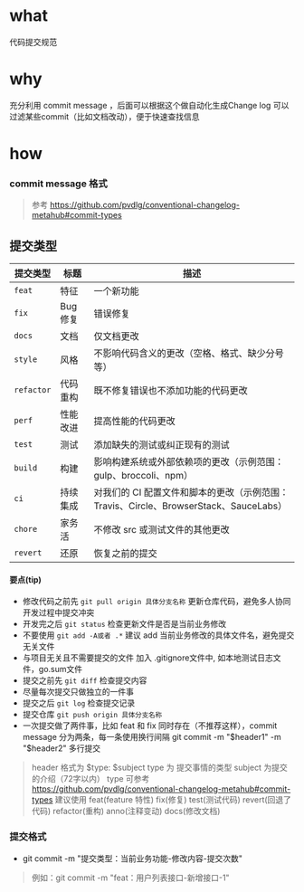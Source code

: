 # what
代码提交规范

# why
充分利用 commit message ，后面可以根据这个做自动化生成Change log 可以过滤某些commit（比如文档改动），便于快速查找信息

# how
### commit message 格式
>参考 https://github.com/pvdlg/conventional-changelog-metahub#commit-types
## 提交类型
| 提交类型   | 标题     | 描述                                                         |
| ---------- | -------- | ------------------------------------------------------------ |
| `feat`     | 特征     | 一个新功能                                                   |
| `fix`      | Bug修复  | 错误修复                                                     |
| `docs`     | 文档     | 仅文档更改                                                   |
| `style`    | 风格     | 不影响代码含义的更改（空格、格式、缺少分号等）               |
| `refactor` | 代码重构 | 既不修复错误也不添加功能的代码更改                           |
| `perf`     | 性能改进 | 提高性能的代码更改                                           |
| `test`     | 测试     | 添加缺失的测试或纠正现有的测试                               |
| `build`    | 构建     | 影响构建系统或外部依赖项的更改（示例范围：gulp、broccoli、npm） |
| `ci`       | 持续集成 | 对我们的 CI 配置文件和脚本的更改（示例范围：Travis、Circle、BrowserStack、SauceLabs） |
| `chore`    | 家务活   | 不修改 src 或测试文件的其他更改                              |
| `revert`   | 还原     | 恢复之前的提交                                               |

#### 要点(tip)
- 修改代码之前先 `git pull origin 具体分支名称` 更新仓库代码，避免多人协同开发过程中提交冲突
- 开发完之后 `git status` 检查更新文件是否是当前业务修改
- 不要使用 `git add -A或者 .*`  建议 add 当前业务修改的具体文件名，避免提交无关文件
- 与项目无关且不需要提交的文件 加入 .gitignore文件中, 如本地测试日志文件，go.sum文件
- 提交之前先 `git diff` 检查提交内容
- 尽量每次提交只做独立的一件事
- 提交之后 `git log` 检查提交记录
- 提交仓库 `git push origin 具体分支名称`
- 一次提交做了两件事，比如 feat 和 fix 同时存在（不推荐这样），commit message 分为两条，每一条使用换行间隔  git commit -m "$header1" -m "$header2" 多行提交
> header 格式为			$type: $subject    type 为 提交事情的类型   subject 为提交的介绍（72字以内）
> type 可参考 https://github.com/pvdlg/conventional-changelog-metahub#commit-types  建议使用 feat(feature 特性) fix(修复) test(测试代码) revert(回退了代码) refactor(重构) anno(注释变动) docs(修改文档)

### 提交格式
- git commit -m "提交类型：当前业务功能-修改内容-提交次数"
>例如：git commit -m "feat：用户列表接口-新增接口-1"
